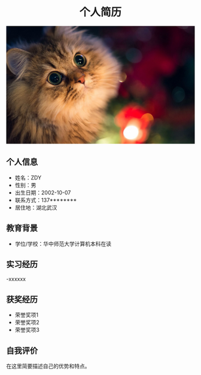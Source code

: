  <center>
     <h1>个人简历</h1>
 </center>
 
 ![](./R-C.jpg)

## 个人信息
- 姓名：ZDY
- 性别：男
- 出生日期：2002-10-07
- 联系方式：137********
- 居住地：湖北武汉

## 教育背景
- 学位/学校：华中师范大学计算机本科在读

## 实习经历
-xxxxxx

## 获奖经历
- 荣誉奖项1
- 荣誉奖项2
- 荣誉奖项3

## 自我评价
在这里简要描述自己的优势和特点。